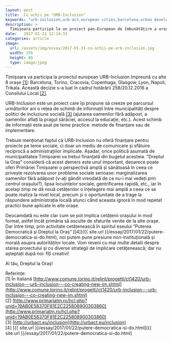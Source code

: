 ```yaml
---
layout: post
title:  Cu ochii pe "URB-Inclusion"
keywords: "urb-inclusion,urb-act,european cities,barcelona,urban development, urbanizare"
description: >
  Timișoara participă la un proiect pan-European de îmbunătățire a orașului, și acest lucru ne dă  nouă cetățenilor o cale de implicare civică 
date:   2017-01-31 12:14:33
categories: article
image:
  url: /assets/img/essay/2017-01-31-cu-ochii-pe-urb-inclusion.jpg
  width: 255
  height: 89
  type: image/jpeg
---
```


Timișoara va participa la proiectul european URB-Inclusion împreună cu alte 8 orașe [[1]](http://www.comune.torino.it/relint/progetti/ct1420/urb-inclusion---urb-inclusion---co-creating-new-im.shtml): Barcelona, Torino, Cracovia, Copenhaga, Glasgow, Lyon, Napoli, Trikala. Această decizie s-a luat în cadrul hotărârii 258/20.12.2016 a Consilului Local [[2]](http://www.primariatm.ro/hcl.php?unid=19AB0E58370F81E2C225808900303860).  

URB-Inclusion este un proiect care își propune să creeze pe parcursul următorilor ani o rețea de schimb de informații între municipalități despre politici de incluziune socială [[3]](http://urbact.eu/inclusion) (ajutarea oamenilor fără adăpost, a oamenilor aflați la pragul sărăciei, accesul la educație, etc.). Acest schimb de informații este axat pe teme practice: metode de finanțare sau de implementare.  

Trebuie menționat faptul că URB-Inclusion nu oferă finanțare pentru proiecte pe teme sociale, ci doar un mediu de comunicare și sfătuire reciprocă a administrațiilor implicate. Așadar, orice politică asumată de municipalitatea Timișoarei va trebui finanțată din bugetul acesteia. “Dreptul la Oraș” consideră că acest demers este unul important, deoarece poate oferi Primăriei Timișoarei o perspectivă amplă și sănătoasă în ceea ce privește rezolvarea unor probleme sociale serioase: marginalizarea oamenilor fără adăpost (v-ați gândit vreodată de ce nu-i mai vedeți prin centrul orașului?), lipsa locuințelor sociale, gentrificarea rapidă, etc., iar în același timp ne dă nouă cetățenilor o înțelegere mai amplă a ceea ce se poate realiza la nivel local, precum și o oportunitate de a trage la răspundere administrația locală atunci când aceasta ignoră în mod repetat practici bune aplicate în alte orașe.  

Deocamdată nu este clar cum se pot implica cetățenii orașului in mod formal, astfel încât primăria să asculte de sfaturile venite de la alte orașe. Dar între timp, prin activitate cetățenească în spiritul eseului “Puterea Democratică și Dreptul la Oraș” [[4]]({{ site.url }}/essay/2017/01/22/putere-democratica-si-do.html), noi putem pune presiune non-instituțională și morală asupra autorităților locale. Vom reveni cu mai multe detalii despre starea proiectului și cu diverse strategii de implicare cetățenească; dar nu așteptați după noi: fiți creativi!  

Al tău, Dreptul la Oraș!

Referințe:  
[1] În Italiană [http://www.comune.torino.it/relint/progetti/ct1420/urb-inclusion---urb-inclusion---co-creating-new-im.shtml](http://www.comune.torino.it/relint/progetti/ct1420/urb-inclusion---urb-inclusion---co-creating-new-im.shtml)  
[2] [http://www.primariatm.ro/hcl.php?unid=19AB0E58370F81E2C225808900303860](http://www.primariatm.ro/hcl.php?unid=19AB0E58370F81E2C225808900303860)  
[3] [http://urbact.eu/inclusion](http://urbact.eu/inclusion)  
[4] [{{ site.url }}/essay/2017/01/22/putere-democratica-si-do.html]({{ site.url }}/essay/2017/01/22/putere-democratica-si-do.html)  